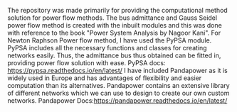 The repository was made primarily for providing the computational method solution for power flow methods.
The bus admittance and Gauss Seidel power flow method is created with the inbuilt modules and this was done with reference to the book "Power System Analysis by Nagoor Kani".
For Newton Raphson Power flow method, I have used the PyPSA module. PyPSA includes all the necessary functions and classes for creating networks easily. Thus, the admittance bus thus obtained can be fitted in, providing power flow solution with ease.
PyPSA docs: https://pypsa.readthedocs.io/en/latest/
I have included Pandapower as it is widely used in Europe and has advantages of flexibility and easier computation than its alternatives. Pandapower contains an extensive library of different networks which we can use to design to create our own custom networks.
Pandapower Docs:https://pandapower.readthedocs.io/en/latest/

